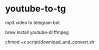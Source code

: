 # youtube-to-tg
mp3 video to telegram bot

brew install youtube-dl ffmpeg 

chmod +x script/download_and_convert.sh